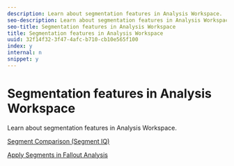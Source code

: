 ```yaml
---
description: Learn about segmentation features in Analysis Workspace.
seo-description: Learn about segmentation features in Analysis Workspace.
seo-title: Segmentation features in Analysis Workspace
title: Segmentation features in Analysis Workspace
uuid: 32f14f32-3f47-4afc-b710-cb10e565f100
index: y
internal: n
snippet: y
---
```


# Segmentation features in Analysis Workspace

Learn about segmentation features in Analysis Workspace.

[Segment Comparison (Segment IQ)](https://marketing.adobe.com/resources/help/en_US/analytics/analysis-workspace/segment-comparison.html)

[Apply Segments in Fallout Analysis](https://marketing.adobe.com/resources/help/en_US/analytics/analysis-workspace/compare-segments-fallout.html) 

